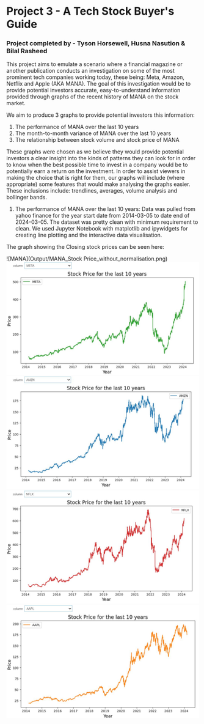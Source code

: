 # Project 3 - A Tech Stock Buyer's Guide
### Project completed by - Tyson Horsewell, Husna Nasution & Bilal Rasheed

This project aims to emulate a scenario where a financial magazine or another publication conducts an investigation on some of the most prominent tech companies working today, these being: Meta, Amazon, Netflix and Apple (AKA MANA). The goal of this investigation would be to provide potential investors accurate, easy-to-understand information provided through graphs of the recent history of MANA on the stock market.

We aim to produce 3 graphs to provide potential investors this information:
1. The performance of MANA over the last 10 years
2. The month-to-month variance of MANA over the last 10 years
3. The relationship between stock volume and stock price of MANA


These graphs were chosen as we believe they would provide potential investors a clear insight into the kinds of patterns they can look for in order to know when the best possible time to invest in a company would be to potentially earn a return on the investment. In order to assist viewers in making the choice that is right for them, our graphs will include (where appropriate) some features that would make analysing the graphs easier. These inclusions include: trendlines, averages, volume analysis and bollinger bands.

1. The performance of MANA over the last 10 years:
Data was pulled from yahoo finance for the year start date from 2014-03-05 to date end of 2024-03-05.
The dataset was pretty clean with minimum requirement to clean. 
We used Jupyter Notebook with matplotlib and ipywidgets for creating line plotting and the interactive data visualisation.

The graph showing the Closing stock prices can be seen here:

![MANA](Output/MANA_Stock Price_without_normalisation.png)
![META](Output/META_Stock_Price.png)
![AMZN](Output/AMZN_Stock_Price.png)
![NFLX](Output/NFLX_Stock_Price.png)
![AAPL](Output/AAPL_Stock_Price.png)